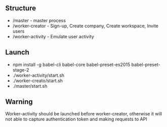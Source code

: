 ## Structure
- /master - master process
- /worker-creator - Sign-up, Create company, Create workspace, Invite users
- /worker-activity - Emulate user activity

## Launch
- npm install -g babel-cli babel-core babel-preset-es2015 babel-preset-stage-2
- ./worker-activity/start.sh
- ./worker-creato/start.sh
- ./master/start.sh

## Warning
Worker-activity should be launched before worker-creator, otherwise it will not able to capture authentication token and making requests to API